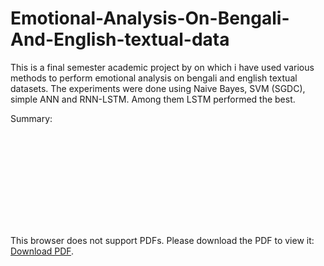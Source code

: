 # Emotional-Analysis-On-Bengali-And-English-textual-data
This is a final semester academic project by on which i have used various methods to perform emotional analysis on bengali and english textual datasets. 
The experiments were done using Naive Bayes, SVM (SGDC), simple ANN and RNN-LSTM. 
Among them LSTM performed the best.

Summary: 

<object data="https://github.com/AbidSaleh/Emotional-Analysis-On-Bengali-And-English-textual-data/blob/master/Emotional%20Analysis%20Thesis%20Defence%20Slide.pptx.pdf" type="application/pdf" width="700px" height="700px">
    <embed src="https://github.com/AbidSaleh/Emotional-Analysis-On-Bengali-And-English-textual-data/blob/master/Emotional%20Analysis%20Thesis%20Defence%20Slide.pptx.pdf">
        <p>This browser does not support PDFs. Please download the PDF to view it: <a href="https://github.com/AbidSaleh/Emotional-Analysis-On-Bengali-And-English-textual-data/blob/master/Emotional%20Analysis%20Thesis%20Defence%20Slide.pptx.pdf">Download PDF</a>.</p>
    </embed>
</object>
